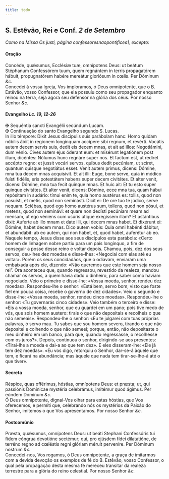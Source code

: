 ```yaml
---
title: todo
---
```

<h2 class="text-center">S. Estêvão, Rei e Conf. <em>2 de Setembro</em></h2>

<em>Como na Missa Os justi, página confessoresnaopontifices1, excepto:</em>

<h4 class="text-center">Oração</h4>
<div class="container-fluid">
<div class="row">
<div class="dropcap text-justify">
Concéde, quǽsumus, Ecclésiæ tuæ, omnípotens Deus: ut beátum Stéphanum Confessórem tuum, quem regnántem in terris propagatórem hábuit, propugnatórem habére mereátur gloriósum in cœlis. Per Dóminum <em>&c.</em>
</div>
<div class="dropcap text-justify">
Concedei à vossa Igreja, Vos imploramos, ó Deus omnipotente, que o B. Estêvão, vosso Confessor, que ela possuiu como seu propagador enquanto reinou na terra, seja agora seu defensor na glória dos céus. Por nosso Senhor <em>&c.</em>
</div>
</div>
</div>

<h4 class="text-center">Evangelho <em>Lc. 19, 12-26</em></h4>
<div class="container-fluid">
<div class="row">
<div class="text-justify">
<span class="text-danger">&#10016;</span> Sequéntia sancti Evangélii secúndum Lucam.
</div>
<div class="text-justify">
<span class="text-danger">&#10016;</span> Continuação do santo Evangelho segundo S. Lucas.
</div>
<div class="dropcap text-justify">
In illo témpore: Dixit Jesus discípulis suis parábolam hanc: Homo quidam nóbilis ábiit in regionem longínquam accípere sibi regnum, et revérti. Vocátis autem decem servis suis, dedit eis decem mnas, et ait ad illos: Negotiámini, dum vénio. Cives autem ejus óderant eum: et misérunt legatiónem post illum, dicéntes: Nólumus hunc regnáre super nos. Et factum est, ut redíret accépto regno: et jussit vocári servos, quibus dedit pecúniam, ut sciret, quantum quisque negotiátus esset. Venit autem primus, dicens: Dómine, mna tua decem mnas acquisívit. Et ait illi: Euge, bone serve, quia in módico fuísti fidélis, eris potestátem habens super decem civitátes. Et alter venit, dicens: Dómine, mna tua fecit quinque mnas. Et huic ait: Et tu esto super quinque civitátes. Et alter venit, dicens: Dómine, ecce mna tua, quam hábui repósitam in sudário: tímui enim te, quia homo austérus es: tollis, quod non posuísti, et metis, quod non seminásti. Dicit ei: De ore tuo te júdico, serve nequam. Sciébas, quod ego homo austérus sum, tollens, quod non pósui, et metens, quod non seminávi: et quare non dedísti pecúniam meam ad mensam, ut ego véniens cum usúris útique exegíssem illam? Et astántibus dixit: Auferte ab illo mnam et date illi, qui decem mnas habet. Et dixérunt ei: Dómine, habet decem mnas. Dico autem vobis: Quia omni habénti dábitur, et abundábit: ab eo autem, qui non habet, et, quod habet, auferétur ab eo.
</div>
<div class="dropcap text-justify">
Naquele tempo, Jesus disse aos seus discípulos esta parábola: «Certo homem de linhagem nobre partiu para um país longínquo, a fim de conseguir a posse desse reino e voltar depois. Chamou, pois, dez dos seus servos, deu-lhes dez moedas e disse-lhes: «Negociai com elas até eu voltar». Porém os seus concidadãos, que o odiavam, enviaram uma embaixada após ele, dizendo: «Não queremos que este homem seja nosso rei”. Ora aconteceu que, quando regressou, revestido da realeza, mandou chamar os servos, a quem havia dado o dinheiro, para saber como haviam negociado. Veio o primeiro e disse-lhe: «Vossa moeda, senhor, rendeu dez moedas». Respondeu-lhe o senhor: «Está bem, servo bom; visto que foste fiel em pouca coisa, recebe o governo de dez cidades». Veio o segundo e disse-lhe: «Vossa moeda, senhor, rendeu cinco moedas». Respondeu-lhe o senhor: «Tu governarás cinco cidades». Veio também o terceiro e disse: «Eis a vossa moeda, senhor, que eu guardei em um pano; pois tive medo de vós, que sois homem austero: tirais o que não depositais e recolheis o que não semeais». Respondeu-lhe o senhor: «Eu te julgarei com tuas próprias palavras, ó servo mau. Tu sabes que sou homem severo, tirando o que não depositei e colhendo o que não semeei; porque, então, não depositaste o meu dinheiro em um banco, para que, quando regressasse, o recolhesse com os juros?». Depois, continuou o senhor, dirigindo-se aos presentes: «Tirai-lhe a moeda e dai-a ao que tem dez». E eles disseram-lhe: «Ele já tem dez moedas». «Eu vos digo, retorquiu o Senhor, dar-se-á àquele que tem, e ficará na abundância; mas àquele que nada tem tirar-se-lhe-á até o que tiver».
</div>
</div>
</div>

<h4 class="text-center">Secreta</h4>
<div class="container-fluid">
<div class="row">
<div class="dropcap text-justify">
Réspice, quas offérimus, hóstias, omnípotens Deus: et præsta; ut, qui passiónis Dominicae mystéria celebrámus, imitémur quod ágimus. Per eúndem Dóminum <em>&c.</em>
</div>
<div class="dropcap text-justify">
Ó Deus omnipotente, dignai-Vos olhar para estas hóstias, que Vos oferecemos, e permiti que, celebrando nós os mystérios da Paixão do Senhor, imitemos o que Vos apresentamos. Por nosso Senhor <em>&c.</em>
</div>
</div>
</div>

<h4 class="text-center">Postcomúnio</h4>
<div class="container-fluid">
<div class="row">
<div class="dropcap text-justify">
Præsta, quǽsumus, omnípotens Deus: ut beáti Stephani Confessóris tui fidem cóngrua devotióne sectémur; qui, pro ejúsdem fídei dilatatióne, de terréno regno ad cœléstis regni glóriam méruit perveníre. Per Dóminum nostrum <em>&c.</em>
</div>
<div class="dropcap text-justify">
Concedei-nos, Vos rogamos, ó Deus omnipotente, a graça de imitarmos com a devida devoção os exemplos de fé do B. Estêvão, vosso Confessor, o qual pela propagação desta mesma fé mereceu transitar da realeza terrestre para a glória do reino celestial. Por nosso Senhor <em>&c.</em>
</div>
</div>
</div>

